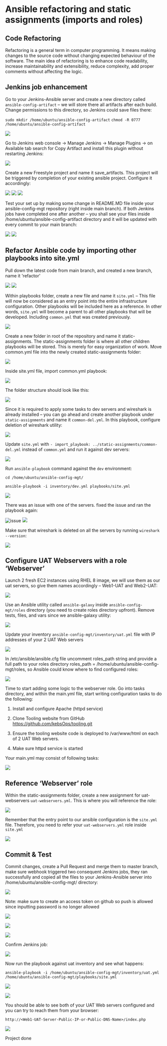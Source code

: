 # Ansible refactoring and static assignments (imports and roles)

## Code Refactoring

Refactoring is a general term in computer programming. It means making changes to the source code without changing expected behaviour of the software. The main idea of refactoring is to enhance code readability, increase maintainability and extensibility, reduce complexity, add proper comments without affecting the logic.

## Jenkins job enhancement

Go to your Jenkins-Ansible server and create a new directory called `ansible-config-artifact` – we will store there all artifacts after each build. Change permissions to this directory, so Jenkins could save files there:

`sudo mkdir /home/ubuntu/ansible-config-artifact`
`chmod -R 0777 /home/ubuntu/ansible-config-artifact`

![](./images/01_dir_permission.png)

Go to Jenkins web console -> Manage Jenkins -> Manage Plugins -> on Available tab search for Copy Artifact and install this plugin without restarting Jenkins:

![](./images/02_copy_artifact.png)

Create a new Freestyle project and name it save_artifacts. This project will be triggered by completion of your existing ansible project. Configure it accordingly:

![](./images/03_discard_old_builds.png)
![](./images/04_build_triggers.png)
![](./images/05_build_step.png)

Test your set up by making some change in README.MD file inside your ansible-config-mgt repository (right inside main branch). If both Jenkins jobs have completed one after another – you shall see your files inside /home/ubuntu/ansible-config-artifact directory and it will be updated with every commit to your main branch:

![](./images/06_confirm_console.png)
![](./images/07_confirm_readme.png)

## Refactor Ansible code by importing other playbooks into site.yml

Pull down the latest code from main branch, and created a new branch, name it 'refactor'

![](./images/08_git_pull.png)
![](./images/09_create_new_branch.png)

Within playbooks folder, create a new file and name it `site.yml` – This file will now be considered as an entry point into the entire infrastructure configuration. Other playbooks will be included here as a reference. In other words, `site.yml` will become a parent to all other playbooks that will be developed. Including `common.yml` that was created previously.

![](./images/10_create_site_yml.png)

Create a new folder in root of the repository and name it static-assignments. The static-assignments folder is where all other children playbooks will be stored. This is merely for easy organization of work. Move common.yml file into the newly created static-assignments folder:

![](./images/11_move_common_into_static_dir.png)

Inside site.yml file, import common.yml playbook:

![](./images/13_cat_site.png)

The folder structure should look like this:

![](./images/14_folder_structure.png)

Since it is required to apply some tasks to dev servers and wireshark is already installed – you can go ahead and create another playbook under `static-assignments` and name it `common-del.yml`. In this playbook, configure deletion of wireshark utility:

![](./images/15_create_common_del_yml.png)

Update `site.yml` with `- import_playbook: ../static-assignments/common-del.yml` instead of `common.yml` and run it against dev servers:

![](./images/16_update_site_yml.png)

Run `ansible-playbook` command against the `dev` environment:

`cd /home/ubuntu/ansible-config-mgt/`

`ansible-playbook -i inventory/dev.yml playbooks/site.yml`

![](./images/17_run_playbook.png)

There was an issue with one of the servers. fixed the issue and ran the playbook again:

![issue](./images/18_issue.png)
![](./images/19_fixed_playbook.png)

Make sure that wireshark is deleted on all the servers by running `wireshark --version`:

![](./images/20_wireshark.png)

## Configure UAT Webservers with a role ‘Webserver’

Launch 2 fresh EC2 instances using RHEL 8 image, we will use them as our uat servers, so give them names accordingly – Web1-UAT and Web2-UAT:

![](./images/21_instances.png)

Use an Ansible utility called `ansible-galaxy` inside `ansible-config-mgt/roles` directory (you need to create roles directory upfront). Remove tests, files, and vars since we ansible-galaxy utility:

![](./images/22_ansible_galaxy.png)

Update your inventory `ansible-config-mgt/inventory/uat.yml` file with IP addresses of your 2 UAT Web servers

![](./images/23_update_uat_yml.png)

In /etc/ansible/ansible.cfg file uncomment roles_path string and provide a full path to your roles directory roles_path = /home/ubuntu/ansible-config-mgt/roles, so Ansible could know where to find configured roles:

![](./images/24_role_path.png)

Time to start adding some logic to the webserver role. Go into tasks directory, and within the main.yml file, start writing configuration tasks to do the following:

1. Install and configure Apache (httpd service)

2. Clone Tooling website from GitHub https://github.com/kebsOps/tooling.git

3. Ensure the tooling website code is deployed to /var/www/html on each of 2 UAT Web servers.

4. Make sure httpd service is started

Your main.yml may consist of following tasks:

![](./images/25_update_webserver_main_yml.png)

## Reference ‘Webserver’ role

Within the static-assignments folder, create a new assignment for uat-webservers `uat-webservers.yml`. This is where you will reference the role:

![](./images/26_create_uat_webserver_yml.png)

Remember that the entry point to our ansible configuration is the `site.yml` file. Therefore, you need to refer your `uat-webservers.yml` role inside `site.yml`

![](./images/27_update_site_yml.png)

## Commit & Test

Commit changes, create a Pull Request and merge them to master branch, make sure webhook triggered two consequent Jenkins jobs, they ran successfully and copied all the files to your Jenkins-Ansible server into /home/ubuntu/ansible-config-mgt/ directory:

![](./images/28_git_commit.png)

Note: make sure to create an access token on github so push is allowed since inputting password is no longer allowed

![](./images/29_git_push.png)

![](./images/30_create_pull_request.png)

![](./images/31_merged_into_main.png)

Confirm Jenkins job:

![](./images/32_confirm_jenkins_jobs.png)

Now run the playbook against uat inventory and see what happens:

 `ansible-playbook -i /home/ubuntu/ansible-config-mgt/inventory/uat.yml /home/ubuntu/ansible-config-mgt/playbooks/site.yml`

 ![](./images/33_ran_site_playbook.png)

 ![](./images/33_ran_site_playbook_successfully.png)

 You should be able to see both of your UAT Web servers configured and you can try to reach them from your browser:

 `http://<Web1-UAT-Server-Public-IP-or-Public-DNS-Name>/index.php`

 ![](./images/34_confirm_domain.png)

 Project done









